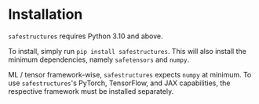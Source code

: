 # Installation

`safestructures` requires Python 3.10 and above.

To install, simply run `pip install safestructures`. This will also install the minimum dependencies, namely `safetensors` and `numpy`.

ML / tensor framework-wise, `safestructures` expects `numpy` at minimum. To use `safestructures`'s PyTorch, TensorFlow, and JAX capabilities, the respective framework must be installed separately.
